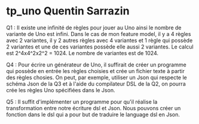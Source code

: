 # tp_uno Quentin Sarrazin


Q1 : Il existe une infinité de règles pour jouer au Uno ainsi le nombre de variante de Uno est infini. Dans le cas de mon feature model, il y a 4 règles avec 2 variantes, il y 2 autres règles avec 4 variantes et 1 règle qui possède 2 variantes et une de ces variantes possède elle aussi 2 variantes. Le calcul est 2^4x4^2x2^2 = 1024. Le nombre de variantes est de 1024.


Q4 : Pour écrire un générateur de Uno, il suffirait de créer un programme qui possède en entrée les règles choisies et crée un fichier texte à partir des règles chosies. On peut, par exemple, utiliser un Json qui respecte le schéma Json de la Q3 et à l'aide du compilateur DSL de la Q2, on pourra crée les règles Uno spécifiées dans le Json.


Q5 : Il suffit d'implémenter un programme pour qu'il réalise la transformation entre notre écriture dsl et Json. Nous pouvons créer un fonction dans le dsl qui a pour but de traduire le language dsl en Json.
